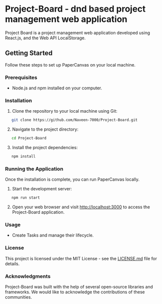 
# Project-Board - dnd based project management web application

Project Board is a project management web application developed using React.js,  and the Web API LocalStorage.

## Getting Started

Follow these steps to set up PaperCanvas on your local machine.

### Prerequisites

- Node.js and npm installed on your computer.

### Installation

1. Clone the repository to your local machine using Git:

```bash
   git clone https://github.com/Naveen-7000/Project-Board.git
```

2. Navigate to the project directory:

```bash
   cd Project-Board
```

3. Install the project dependencies:

```bash
   npm install
```

### Running the Application

Once the installation is complete, you can run PaperCanvas locally.

1. Start the development server:

```bash
   npm run start
```

2. Open your web browser and visit [http://localhost:3000](http://localhost:3000) to access the Project-Board application.

### Usage

- Create Tasks and manage their lifecycle.
### License

This project is licensed under the MIT License - see the [LICENSE.md](LICENSE.md) file for details.

### Acknowledgments

Project-Board was built with the help of several open-source libraries and frameworks. We would like to acknowledge the contributions of these communities.


